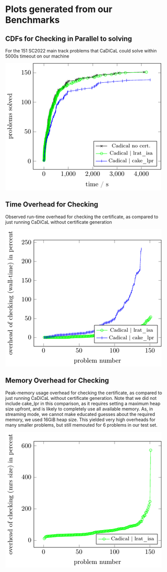# Plots generated from our Benchmarks

## CDFs for Checking in Parallel to solving

For the 151 SC2022 main track problems that CaDiCaL could solve within 5000s timeout on our machine

![CDF](cdf_streaming.png)


## Time Overhead for Checking

Observed run-time overhead for checking the certificate, as compared to just running CaDiCaL without certificate generation

![](ovh_wtime_streaming.png)

## Memory Overhead for Checking

Peak-memory usage overhead for checking the certificate, as compared to just running CaDiCaL without certificate generation. Note that we did not include cake_lpr in this comparison, as it requires setting a maximum heap size upfront, and is likely to completely use all available memory. As, in streaming mode, we cannot make educated guesses about the required memory, we used 16GiB heap size. This yielded very high overheads for many smaller problems, but still memouted for 6 problems in our test set.

![](ovh_mrs_streaming.png)


